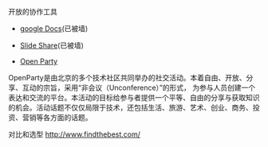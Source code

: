 开放的协作工具

- [google Docs](http://docs.google.com)(已被墙)

- [Slide Share](http://www.slideshare.net/)(已被墙)

- [Open Party](http://www.beijing-open-party.org/)

OpenParty是由北京的多个技术社区共同举办的社交活动。本着自由、开放、分享、互动的宗旨，采用“非会议（Unconference）”的形式， 为参与人员创建一个表达和交流的平台。本活动的目标给参与者提供一个平等、自由的分享与获取知识的机会。活动话题不仅仅局限于技术，还包括生活、旅游、艺术、创业、商务、投资、营销等各方面的话题。


对比和选型
http://www.findthebest.com/